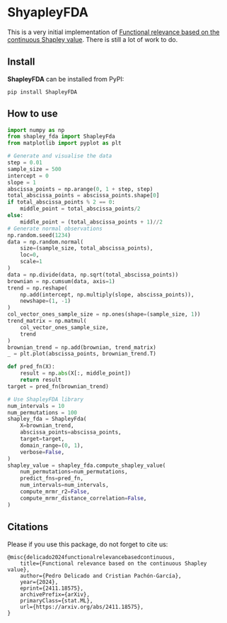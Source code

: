 # ShyapleyFDA

This is a very initial implementation of [Functional relevance based on the continuous Shapley value](https://arxiv.org/abs/2411.18575). There is still a lot of work to do.

## Install
**ShapleyFDA** can be installed from PyPI:

```
pip install ShapleyFDA
```

## How to use
```python
import numpy as np
from shapley_fda import ShapleyFda
from matplotlib import pyplot as plt

# Generate and visualise the data
step = 0.01
sample_size = 500
intercept = 0
slope = 1
abscissa_points = np.arange(0, 1 + step, step)
total_abscissa_points = abscissa_points.shape[0]
if total_abscissa_points % 2 == 0:
    middle_point = total_abscissa_points/2
else:
    middle_point = (total_abscissa_points + 1)//2
# Generate normal observations
np.random.seed(1234)
data = np.random.normal(
    size=(sample_size, total_abscissa_points),
    loc=0,
    scale=1
)
data = np.divide(data, np.sqrt(total_abscissa_points))
brownian = np.cumsum(data, axis=1)
trend = np.reshape(
    np.add(intercept, np.multiply(slope, abscissa_points)),
    newshape=(1, -1)
)
col_vector_ones_sample_size = np.ones(shape=(sample_size, 1))
trend_matrix = np.matmul(
    col_vector_ones_sample_size,
    trend
)
brownian_trend = np.add(brownian, trend_matrix)
_ = plt.plot(abscissa_points, brownian_trend.T)

def pred_fn(X):
    result = np.abs(X[:, middle_point])
    return result
target = pred_fn(brownian_trend)

# Use ShapleyFDA library
num_intervals = 10
num_permutations = 100
shapley_fda = ShapleyFda(
    X=brownian_trend,
    abscissa_points=abscissa_points,
    target=target,
    domain_range=(0, 1),
    verbose=False,
)
shapley_value = shapley_fda.compute_shapley_value(
    num_permutations=num_permutations,
    predict_fns=pred_fn,
    num_intervals=num_intervals,
    compute_mrmr_r2=False,
    compute_mrmr_distance_correlation=False,
)
```

## Citations
Please if you use this package, do not forget to cite us:
```
@misc{delicado2024functionalrelevancebasedcontinuous,
    title={Functional relevance based on the continuous Shapley value}, 
    author={Pedro Delicado and Cristian Pachón-García},
    year={2024},
    eprint={2411.18575},
    archivePrefix={arXiv},
    primaryClass={stat.ML},
    url={https://arxiv.org/abs/2411.18575}, 
}
```

